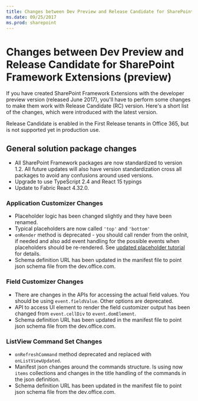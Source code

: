 ```yaml
---
title: Changes between Dev Preview and Release Candidate for SharePoint Framework Extensions (preview)
ms.date: 09/25/2017
ms.prod: sharepoint
---
```



# Changes between Dev Preview and Release Candidate for SharePoint Framework Extensions (preview)

If you have created SharePoint Framework Extensions with the developer preview version (released June 2017), you'll have to perform some changes to make them work with Release Candidate (RC) version. Here's a short list of the changes, which were introduced with the latest version.

Release Candidate is enabled in the First Release tenants in Office 365, but is not supported yet in production use.

## General solution package changes

- All SharePoint Framework packages are now standardized to version 1.2. All future updates will also have version standardization cross all packages to avoid any confusions around used versions.
- Upgrade to use TypeScript 2.4 and React 15 typings
- Update to Fabric React 4.32.0.

### Application Customizer Changes

- Placeholder logic has been changed slightly and they have been renamed.
- Typical placeholders are now called `'top'` and `'bottom'`
- `onRender` method is deprecated - you should call render from the onInit, if needed and also add event handling for the possible events when placeholders should be re-rendered. See [updated placeholder tutorial](./get-started/using-page-placeholder-with-extensions.md) for details.
- Schema definition URL has been updated in the manifest file to point json schema file from the dev.office.com.

### Field Customizer Changes

- There are changes in the APIs for accessing the actual field values. You should be using `event.fieldValue`. Other options are deprecated.
- API to access UI element to render the field customizer output has been changed from `event.cellDiv` to `event.domElement`. 
- Schema definition URL has been updated in the manifest file to point json schema file from the dev.office.com.

### ListView Command Set Changes

- `onRefreshCommand` method deprecated and replaced with `onListViewUpdated`.
- Manifest json changes around the commands structure. Is using now `items` collections and changes in the title handling of the commands in the json definition.
- Schema definition URL has been updated in the manifest file to point json schema file from the dev.office.com.
